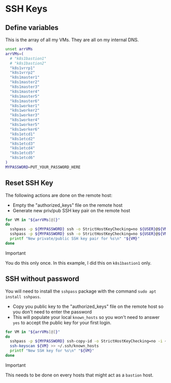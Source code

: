 # SSH Keys

## Define variables
This is the array of all my VMs. They are all on my internal DNS.
```sh
unset arrVMs
arrVMs=(
  # "k8s1bastion1"
  # "k8s1bastion2"
  "k8s1vrrp1"
  "k8s1vrrp2"
  "k8s1master1"
  "k8s1master2"
  "k8s1master3"
  "k8s1master4"
  "k8s1master5"
  "k8s1master6"
  "k8s1worker1"
  "k8s1worker2"
  "k8s1worker3"
  "k8s1worker4"
  "k8s1worker5"
  "k8s1worker6"
  "k8s1etcd1"
  "k8s1etcd2"
  "k8s1etcd3"
  "k8s1etcd4"
  "k8s1etcd5"
  "k8s1etcd6"
)
MYPASSWORD=PUT_YOUR_PASSWORD_HERE
```

## Reset SSH Key
The following actions are done on the remote host:

- Empty the "authorized_keys" file on the remote host
- Generate new priv/pub SSH key pair on the remote host

```sh
for VM in "${arrVMs[@]}"
do
  sshpass -p ${MYPASSWORD} ssh -o StrictHostKeyChecking=no ${USER}@${VM} "cp /dev/null .ssh/authorized_keys >/dev/null 2>&1"
  sshpass -p ${MYPASSWORD} ssh -o StrictHostKeyChecking=no ${USER}@${VM} "ssh-keygen -q -t ecdsa -N '' -f ~/.ssh/id_ecdsa <<<y >/dev/null 2>&1"
  printf "New private/public SSH key pair for %s\n" "${VM}"
done
```

> [!IMPORTANT]  
> You do this only once. In this example, I did this on `k8s1bastion1` only.

## SSH without password
You will need to install the `sshpass` package with the command `sudo apt install sshpass`.

- Copy you public key to the "authorized_keys" file on the remote host so you don't need to enter the password
- This will populate your local `known_hosts` so you won't need to answer `yes` to accept the public key for your first login.

```sh
for VM in "${arrVMs[@]}"
do
  sshpass -p ${MYPASSWORD} ssh-copy-id -o StrictHostKeyChecking=no -i ~/.ssh/id_ecdsa.pub ${VM}
  ssh-keyscan ${VM} >> ~/.ssh/known_hosts
  printf "New SSH key for %s\n" "${VM}"
done
```

> [!IMPORTANT]  
> This needs to be done on every hosts that might act as a `bastion` host.
